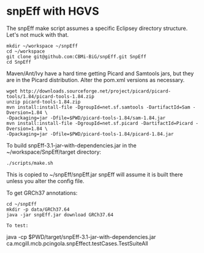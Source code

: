 snpEff with HGVS
=================

The snpEff make script assumes a specific Eclipsey directory structure. Let's not muck with that.

```
mkdir ~/workspace ~/snpEff
cd ~/workspace
git clone git@github.com:CBMi-BiG/snpEff.git SnpEff
cd SnpEff
```

Maven/Ant/Ivy have a hard time getting Picard and Samtools jars, but they are in the Picard distribution. Alter the pom.xml versions as necessary.

```
wget http://downloads.sourceforge.net/project/picard/picard-tools/1.84/picard-tools-1.84.zip
unzip picard-tools-1.84.zip
mvn install:install-file -DgroupId=net.sf.samtools -DartifactId=Sam -Dversion=1.84 \
-Dpackaging=jar -Dfile=$PWD/picard-tools-1.84/sam-1.84.jar
mvn install:install-file -DgroupId=net.sf.picard -DartifactId=Picard -Dversion=1.84 \
-Dpackaging=jar -Dfile=$PWD/picard-tools-1.84/picard-1.84.jar
```



To build snpEff-3.1-jar-with-dependencies.jar in the ~/workspace/SnpEff/target directory:


```
./scripts/make.sh
```
This is copied to ~/snpEff/snpEff.jar
snpEff will assume it is built there unless you alter the config file.

To get GRCh37 annotations:
```
cd ~/snpEff
mkdir -p data/GRCh37.64
java -jar snpEff.jar download GRCh37.64

To test:

```
java -cp $PWD/target/snpEff-3.1-jar-with-dependencies.jar \
ca.mcgill.mcb.pcingola.snpEffect.testCases.TestSuiteAll
```